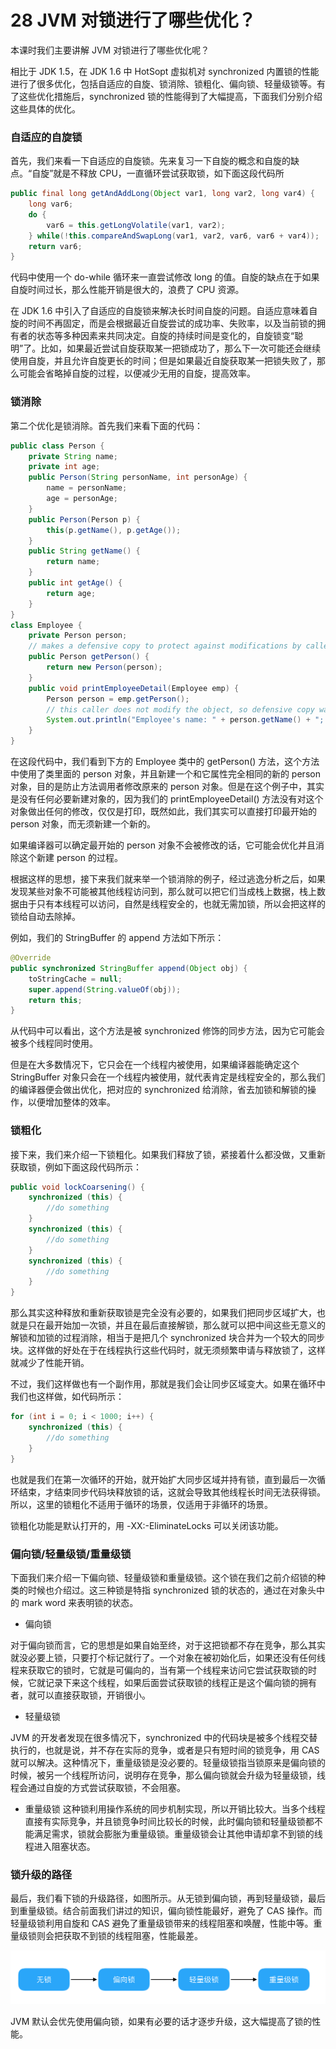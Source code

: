 # 28 JVM 对锁进行了哪些优化？

本课时我们主要讲解 JVM 对锁进行了哪些优化呢？

相比于 JDK 1.5，在 JDK 1.6 中 HotSopt 虚拟机对 synchronized 内置锁的性能进行了很多优化，包括自适应的自旋、锁消除、锁粗化、偏向锁、轻量级锁等。有了这些优化措施后，synchronized 锁的性能得到了大幅提高，下面我们分别介绍这些具体的优化。

### 自适应的自旋锁

首先，我们来看一下自适应的自旋锁。先来复习一下自旋的概念和自旋的缺点。“自旋”就是不释放 CPU，一直循环尝试获取锁，如下面这段代码所

```java
public final long getAndAddLong(Object var1, long var2, long var4) {
    long var6;
    do {
        var6 = this.getLongVolatile(var1, var2);
    } while(!this.compareAndSwapLong(var1, var2, var6, var6 + var4));
    return var6;
}
```

代码中使用一个 do-while 循环来一直尝试修改 long 的值。自旋的缺点在于如果自旋时间过长，那么性能开销是很大的，浪费了 CPU 资源。

在 JDK 1.6 中引入了自适应的自旋锁来解决长时间自旋的问题。自适应意味着自旋的时间不再固定，而是会根据最近自旋尝试的成功率、失败率，以及当前锁的拥有者的状态等多种因素来共同决定。自旋的持续时间是变化的，自旋锁变“聪明”了。比如，如果最近尝试自旋获取某一把锁成功了，那么下一次可能还会继续使用自旋，并且允许自旋更长的时间；但是如果最近自旋获取某一把锁失败了，那么可能会省略掉自旋的过程，以便减少无用的自旋，提高效率。

### 锁消除

第二个优化是锁消除。首先我们来看下面的代码：

```java
public class Person {
    private String name;
    private int age;
    public Person(String personName, int personAge) {
        name = personName;
        age = personAge;
    }
    public Person(Person p) {
        this(p.getName(), p.getAge());
    }
    public String getName() {
        return name;
    }
    public int getAge() {
        return age;
    }
}
class Employee {
    private Person person;
    // makes a defensive copy to protect against modifications by caller
    public Person getPerson() {
        return new Person(person);
    }
    public void printEmployeeDetail(Employee emp) {
        Person person = emp.getPerson();
        // this caller does not modify the object, so defensive copy was unnecessary
        System.out.println("Employee's name: " + person.getName() + "; age: " + person.getAge());
    }
}
```

在这段代码中，我们看到下方的 Employee 类中的 getPerson() 方法，这个方法中使用了类里面的 person 对象，并且新建一个和它属性完全相同的新的 person 对象，目的是防止方法调用者修改原来的 person 对象。但是在这个例子中，其实是没有任何必要新建对象的，因为我们的 printEmployeeDetail() 方法没有对这个对象做出任何的修改，仅仅是打印，既然如此，我们其实可以直接打印最开始的 person 对象，而无须新建一个新的。

如果编译器可以确定最开始的 person 对象不会被修改的话，它可能会优化并且消除这个新建 person 的过程。

根据这样的思想，接下来我们就来举一个锁消除的例子，经过逃逸分析之后，如果发现某些对象不可能被其他线程访问到，那么就可以把它们当成栈上数据，栈上数据由于只有本线程可以访问，自然是线程安全的，也就无需加锁，所以会把这样的锁给自动去除掉。

例如，我们的 StringBuffer 的 append 方法如下所示：

```java
@Override
public synchronized StringBuffer append(Object obj) {
    toStringCache = null;
    super.append(String.valueOf(obj));
    return this;
}
```

从代码中可以看出，这个方法是被 synchronized 修饰的同步方法，因为它可能会被多个线程同时使用。

但是在大多数情况下，它只会在一个线程内被使用，如果编译器能确定这个 StringBuffer 对象只会在一个线程内被使用，就代表肯定是线程安全的，那么我们的编译器便会做出优化，把对应的 synchronized 给消除，省去加锁和解锁的操作，以便增加整体的效率。

### 锁粗化

接下来，我们来介绍一下锁粗化。如果我们释放了锁，紧接着什么都没做，又重新获取锁，例如下面这段代码所示：

```java
public void lockCoarsening() {
    synchronized (this) {
        //do something
    }
    synchronized (this) {
        //do something
    }
    synchronized (this) {
        //do something
    }
}
```

那么其实这种释放和重新获取锁是完全没有必要的，如果我们把同步区域扩大，也就是只在最开始加一次锁，并且在最后直接解锁，那么就可以把中间这些无意义的解锁和加锁的过程消除，相当于是把几个 synchronized 块合并为一个较大的同步块。这样做的好处在于在线程执行这些代码时，就无须频繁申请与释放锁了，这样就减少了性能开销。

不过，我们这样做也有一个副作用，那就是我们会让同步区域变大。如果在循环中我们也这样做，如代码所示：

```java
for (int i = 0; i < 1000; i++) {
    synchronized (this) {
        //do something
    }
}
```

也就是我们在第一次循环的开始，就开始扩大同步区域并持有锁，直到最后一次循环结束，才结束同步代码块释放锁的话，这就会导致其他线程长时间无法获得锁。所以，这里的锁粗化不适用于循环的场景，仅适用于非循环的场景。

锁粗化功能是默认打开的，用 -XX:-EliminateLocks 可以关闭该功能。

### 偏向锁/轻量级锁/重量级锁

下面我们来介绍一下偏向锁、轻量级锁和重量级锁。这个锁在我们之前介绍锁的种类的时候也介绍过。这三种锁是特指 synchronized 锁的状态的，通过在对象头中的 mark word 来表明锁的状态。

- 偏向锁

对于偏向锁而言，它的思想是如果自始至终，对于这把锁都不存在竞争，那么其实就没必要上锁，只要打个标记就行了。一个对象在被初始化后，如果还没有任何线程来获取它的锁时，它就是可偏向的，当有第一个线程来访问它尝试获取锁的时候，它就记录下来这个线程，如果后面尝试获取锁的线程正是这个偏向锁的拥有者，就可以直接获取锁，开销很小。

- 轻量级锁

JVM 的开发者发现在很多情况下，synchronized 中的代码块是被多个线程交替执行的，也就是说，并不存在实际的竞争，或者是只有短时间的锁竞争，用 CAS 就可以解决。这种情况下，重量级锁是没必要的。轻量级锁指当锁原来是偏向锁的时候，被另一个线程所访问，说明存在竞争，那么偏向锁就会升级为轻量级锁，线程会通过自旋的方式尝试获取锁，不会阻塞。

- 重量级锁 这种锁利用操作系统的同步机制实现，所以开销比较大。当多个线程直接有实际竞争，并且锁竞争时间比较长的时候，此时偏向锁和轻量级锁都不能满足需求，锁就会膨胀为重量级锁。重量级锁会让其他申请却拿不到锁的线程进入阻塞状态。

### 锁升级的路径

最后，我们看下锁的升级路径，如图所示。从无锁到偏向锁，再到轻量级锁，最后到重量级锁。结合前面我们讲过的知识，偏向锁性能最好，避免了 CAS 操作。而轻量级锁利用自旋和 CAS 避免了重量级锁带来的线程阻塞和唤醒，性能中等。重量级锁则会把获取不到锁的线程阻塞，性能最差。

![img](assets/CgpOIF4VUHSAFpAZAAANfyy0aXE323.png)

JVM 默认会优先使用偏向锁，如果有必要的话才逐步升级，这大幅提高了锁的性能。
